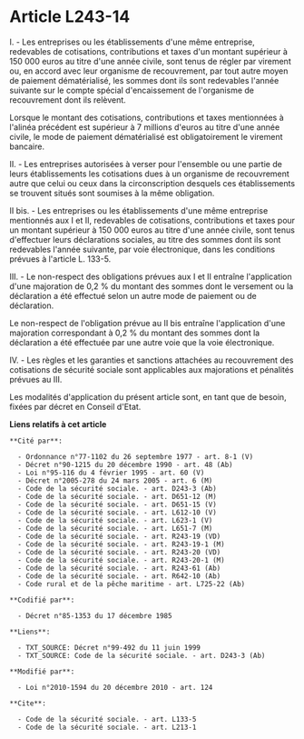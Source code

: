 # Article L243-14

I. - Les entreprises ou les établissements d'une même entreprise, redevables de cotisations, contributions et taxes d'un
montant supérieur à 150 000 euros au titre d'une année civile, sont tenus de régler par virement ou, en accord avec leur
organisme de recouvrement, par tout autre moyen de paiement dématérialisé, les sommes dont ils sont redevables l'année
suivante sur le compte spécial d'encaissement de l'organisme de recouvrement dont ils relèvent.

Lorsque le montant des cotisations, contributions et taxes mentionnées à l'alinéa précédent est supérieur à 7 millions
d'euros au titre d'une année civile, le mode de paiement dématérialisé est obligatoirement le virement bancaire.

II. - Les entreprises autorisées à verser pour l'ensemble ou une partie de leurs établissements les cotisations dues à un
organisme de recouvrement autre que celui ou ceux dans la circonscription desquels ces établissements se trouvent situés sont
soumises à la même obligation.

II bis. - Les entreprises ou les établissements d'une même entreprise mentionnés aux I et II, redevables de cotisations,
contributions et taxes pour un montant supérieur à 150 000 euros au titre d'une année civile, sont tenus d'effectuer leurs
déclarations sociales, au titre des sommes dont ils sont redevables l'année suivante, par voie électronique, dans les
conditions prévues à l'article L. 133-5.

III. - Le non-respect des obligations prévues aux I et II entraîne l'application d'une majoration de 0,2 % du montant des
sommes dont le versement ou la déclaration a été effectué selon un autre mode de paiement ou de déclaration.

Le non-respect de l'obligation prévue au II bis entraîne l'application d'une majoration correspondant à 0,2 % du montant des
sommes dont la déclaration a été effectuée par une autre voie que la voie électronique.

IV. - Les règles et les garanties et sanctions attachées au recouvrement des cotisations de sécurité sociale sont applicables
aux majorations et pénalités prévues au III.

Les modalités d'application du présent article sont, en tant que de besoin, fixées par décret en Conseil d'Etat.

**Liens relatifs à cet article**

	**Cité par**:

	  - Ordonnance n°77-1102 du 26 septembre 1977 - art. 8-1 (V)
	  - Décret n°90-1215 du 20 décembre 1990 - art. 48 (Ab)
	  - Loi n°95-116 du 4 février 1995 - art. 60 (V)
	  - Décret n°2005-278 du 24 mars 2005 - art. 6 (M)
	  - Code de la sécurité sociale. - art. D243-3 (Ab)
	  - Code de la sécurité sociale. - art. D651-12 (M)
	  - Code de la sécurité sociale. - art. D651-15 (V)
	  - Code de la sécurité sociale. - art. L612-10 (V)
	  - Code de la sécurité sociale. - art. L623-1 (V)
	  - Code de la sécurité sociale. - art. L651-7 (M)
	  - Code de la sécurité sociale. - art. R243-19 (VD)
	  - Code de la sécurité sociale. - art. R243-19-1 (M)
	  - Code de la sécurité sociale. - art. R243-20 (VD)
	  - Code de la sécurité sociale. - art. R243-20-1 (M)
	  - Code de la sécurité sociale. - art. R243-61 (Ab)
	  - Code de la sécurité sociale. - art. R642-10 (Ab)
	  - Code rural et de la pêche maritime - art. L725-22 (Ab)

	**Codifié par**:

	  - Décret n°85-1353 du 17 décembre 1985

	**Liens**:

	  - TXT_SOURCE: Décret n°99-492 du 11 juin 1999
	  - TXT_SOURCE: Code de la sécurité sociale. - art. D243-3 (Ab)

	**Modifié par**:

	  - Loi n°2010-1594 du 20 décembre 2010 - art. 124

	**Cite**:

	  - Code de la sécurité sociale. - art. L133-5
	  - Code de la sécurité sociale. - art. L213-1
